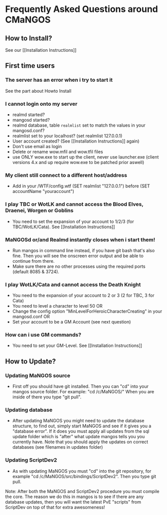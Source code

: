 # Frequently Asked Questions around CMaNGOS

## How to Install?
See our [[Installation Instructions]]

## First time users
### The server has an error when i try to start it
See the part about Howto Install

### I cannot login onto my server
* realmd started?
* mangosd started?
* realmd database, table `realmlist` set to match the values in your mangosd.conf?
* realmlist set to your localhost? (set realmlist 127.0.0.1)
* User account created? (See [[Installation Instructions]] again)
* Don't use email as login
* Delete or rename wow.mfil and wow.tfil files
* use ONLY wow.exe to start up the client, never use launcher.exe
  (client versions 4.x and up require wow.exe to be patched prior aswell)

### My client still connect to a different host/address
* Add in your /WTF/config.wtf (SET realmlist "127.0.0.1") before (SET accountName "youraccount")

### I play TBC or WotLK and cannot access the Blood Elves, Draenei, Worgen or Goblins
* You need to set the expansion of your account to 1/2/3 (for TBC/WotLK/Cata). See [[Installation Instructions]]

### MaNGOSd or/and Realmd instantly closes when i start them!
* Run mangos in command line instead, if you have git bash that's also fine. Then you will see the onscreen error output and be able to continue from there.
* Make sure there are no other processes using the required ports (default 8085 & 3724).

### I play WotLK/Cata and cannot access the Death Knight
* You need to the expansion of your account to 2 or 3 (2 for TBC, 3 for Cata)
* You need to level a character to level 50 OR
* Change the config option "MinLevelForHeroicCharacterCreating" in your mangosd.conf OR
* Set your account to be a GM Account (see next question)

### How can i use GM commands?
* You need to set your GM-Level. See [[Installation Instructions]]

## How to Update?
### Updating MaNGOS source
* First off you should have git installed. Then you can "cd" into your mangos source folder. For example: "cd /c/MaNGOS/" When you are inside of there you type "git pull".
### Updating database
* After updating MaNGOS you might need to update the database structure, to find out, simply start MaNGOS and see if it gives you a "database error". If it does you must apply all updates from the sql update folder which is "after" what update mangos tells you you currently have. Note that you should apply the updates on correct databases (see filenames in updates folder)
### Updating ScriptDev2
* As with updating MaNGOS you must "cd" into the git repository, for example "cd /c/MaNGOS/src/bindings/ScriptDev2". Then you type git pull.

Note: After both the MaNGOS and ScriptDev2 procedure you must compile the core.
The reason we do this in mangos is to see if there are any database updates, then you will want the latest PvE "scripts" from ScriptDev on top of that for extra awesomeness!